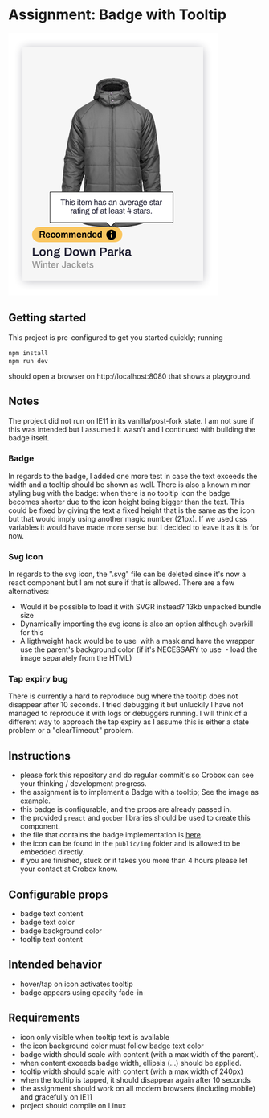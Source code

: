 # Assignment: Badge with Tooltip

![Assignment](assignment.png)

## Getting started
This project is pre-configured to get you started quickly; running
```
npm install
npm run dev
```
should open a browser on http://localhost:8080 that shows a playground.

## Notes
The project did not run on IE11 in its vanilla/post-fork state. I am not sure if this was intended but I assumed it wasn't and I continued with building the badge itself.

### Badge
In regards to the badge, I added one more test in case the text exceeds the width and a tooltip should be shown as well.
There is also a known minor styling bug with the badge: when there is no tooltip icon the badge becomes shorter due to the icon height being bigger than the text. This could be fixed by giving the text a fixed height that is the same as the icon but that would imply using another magic number (21px). If we used css variables it would have made more sense but I decided to leave it as it is for now.

### Svg icon
In regards to the svg icon, the ".svg" file can be deleted since it's now a react component but I am not sure if that is allowed.
There are a few alternatives:
- Would it be possible to load it with SVGR instead? 13kb unpacked bundle size
- Dynamically importing the svg icons is also an option although overkill for this
- A ligthweight hack would be to use <img> with a mask and have the wrapper use the parent's background color (if it's NECESSARY to use <img> - load the image separately from the HTML)

### Tap expiry bug
There is currently a hard to reproduce bug where the tooltip does not disappear after 10 seconds. I tried debugging it but unluckily I have not managed to reproduce it with logs or debuggers running. I will think of a different way to approach the tap expiry as I assume this is either a state problem or a "clearTimeout" problem.

## Instructions
- please fork this repository and do regular commit's so Crobox can see your thinking / development progress.
- the assignment is to implement a Badge with a tooltip; See the image as example.
- this badge is configurable, and the props are already passed in.
- the provided `preact` and `goober` libraries should be used to create this component.
- the file that contains the badge implementation is [here](src/badge/index.js).
- the icon can be found in the `public/img` folder and is allowed to be embedded directly.
- if you are finished, stuck or it takes you more than 4 hours please let your contact at Crobox know.

## Configurable props
- badge text content
- badge text color
- badge background color
- tooltip text content

## Intended behavior
- hover/tap on icon activates tooltip
- badge appears using opacity fade-in

## Requirements
- icon only visible when tooltip text is available
- the icon background color must follow badge text color
- badge width should scale with content (with a max width of the parent).
- when content exceeds badge width, ellipsis (…) should be applied.
- tooltip width should scale with content (with a max width of 240px)
- when the tooltip is tapped, it should disappear again after 10 seconds
- the assignment should work on all modern browsers (including mobile) and gracefully on IE11
- project should compile on Linux


